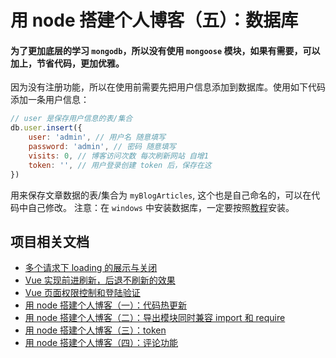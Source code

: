# 用 node 搭建个人博客（五）：数据库
#### 为了更加底层的学习 `mongodb`，所以没有使用 `mongoose` 模块，如果有需要，可以加上，节省代码，更加优雅。
因为没有注册功能，所以在使用前需要先把用户信息添加到数据库。使用如下代码添加一条用户信息：
```js
// user 是保存用户信息的表/集合
db.user.insert({
    user: 'admin', // 用户名 随意填写
    password: 'admin', // 密码 随意填写
    visits: 0, // 博客访问次数 每次刷新网站 自增1
    token: '', // 用户登录创建 token 后，保存在这
})
```
用来保存文章数据的表/集合为 `myBlogArticles`, 这个也是自己命名的，可以在代码中自己修改。
注意：在 `windows` 中安装数据库，一定要按照[教程](https://www.runoob.com/mongodb/mongodb-window-install.html)安装。

## 项目相关文档
* [多个请求下 loading 的展示与关闭](https://github.com/woai3c/Front-end-articles/blob/master/control%20loading.md)
* [Vue 实现前进刷新，后退不刷新的效果](https://github.com/woai3c/Front-end-articles/blob/master/vue%20refresh.md)
* [Vue 页面权限控制和登陆验证](https://github.com/woai3c/Front-end-articles/blob/master/authentication.md)
* [用 node 搭建个人博客（一）：代码热更新](https://github.com/woai3c/node-blog/blob/master/doc/node-blog1.md)
* [用 node 搭建个人博客（二）：导出模块同时兼容 import 和 require](https://github.com/woai3c/node-blog/blob/master/doc/node-blog2.md)
* [用 node 搭建个人博客（三）：token](https://github.com/woai3c/node-blog/blob/master/doc/node-blog3.md)
* [用 node 搭建个人博客（四）：评论功能](https://github.com/woai3c/node-blog/blob/master/doc/node-blog4.md)

